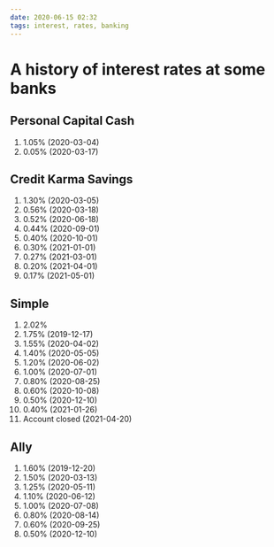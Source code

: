 ```yaml
---
date: 2020-06-15 02:32
tags: interest, rates, banking
---
```


# A history of interest rates at some banks

## Personal Capital Cash

1. 1.05% (2020-03-04)
1. 0.05% (2020-03-17)

## Credit Karma Savings

1. 1.30% (2020-03-05)
1. 0.56% (2020-03-18)
1. 0.52% (2020-06-18)
1. 0.44% (2020-09-01)
1. 0.40% (2020-10-01)
1. 0.30% (2021-01-01)
1. 0.27% (2021-03-01)
1. 0.20% (2021-04-01)
1. 0.17% (2021-05-01)

## Simple

1. 2.02%
1. 1.75% (2019-12-17)
1. 1.55% (2020-04-02)
1. 1.40% (2020-05-05)
1. 1.20% (2020-06-02)
1. 1.00% (2020-07-01)
1. 0.80% (2020-08-25)
1. 0.60% (2020-10-08)
1. 0.50% (2020-12-10)
1. 0.40% (2021-01-26)
1. Account closed (2021-04-20)

## Ally

1. 1.60% (2019-12-20)
1. 1.50% (2020-03-13)
1. 1.25% (2020-05-11)
1. 1.10% (2020-06-12)
1. 1.00% (2020-07-08)
1. 0.80% (2020-08-14)
1. 0.60% (2020-09-25)
1. 0.50% (2020-12-10)
